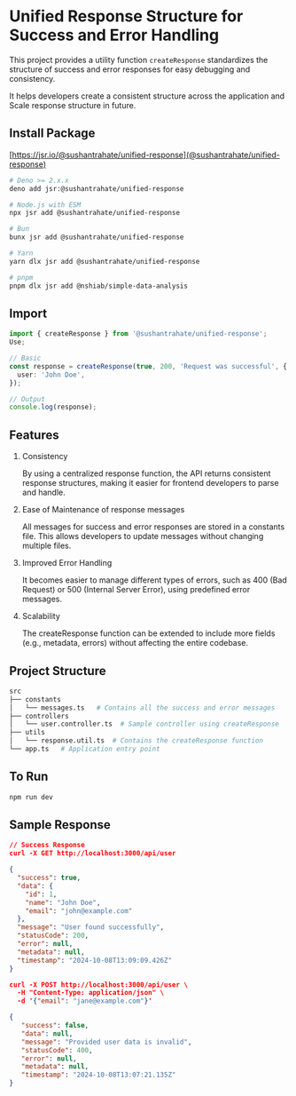 # Unified Response Structure for Success and Error Handling

This project provides a utility function `createResponse` standardizes the structure of success and error responses for easy debugging and consistency.

It helps developers create a consistent structure across the application and Scale response structure in future.

## Install Package

[https://jsr.io/@sushantrahate/unified-response](@sushantrahate/unified-response)

```bash
# Deno >= 2.x.x
deno add jsr:@sushantrahate/unified-response

# Node.js with ESM
npx jsr add @sushantrahate/unified-response

# Bun
bunx jsr add @sushantrahate/unified-response

# Yarn
yarn dlx jsr add @sushantrahate/unified-response

# pnpm
pnpm dlx jsr add @nshiab/simple-data-analysis
```

## Import

```typescript
import { createResponse } from '@sushantrahate/unified-response';
Use;

// Basic
const response = createResponse(true, 200, 'Request was successful', {
  user: 'John Doe',
});

// Output
console.log(response);
```

## Features

1. Consistency

   By using a centralized response function, the API returns consistent response structures, making it easier for frontend developers to parse and handle.

2. Ease of Maintenance of response messages

   All messages for success and error responses are stored in a constants file. This allows developers to update messages without changing multiple files.

3. Improved Error Handling

   It becomes easier to manage different types of errors, such as 400 (Bad Request) or 500 (Internal Server Error), using predefined error messages.

4. Scalability

   The createResponse function can be extended to include more fields (e.g., metadata, errors) without affecting the entire codebase.

## Project Structure

```bash
src
├── constants
│   └── messages.ts   # Contains all the success and error messages
├── controllers
│   └── user.controller.ts  # Sample controller using createResponse
├── utils
│   └── response.util.ts  # Contains the createResponse function
└── app.ts   # Application entry point

```

## To Run

```bash
npm run dev
```

## Sample Response

```json
// Success Response
curl -X GET http://localhost:3000/api/user

{
  "success": true,
  "data": {
    "id": 1,
    "name": "John Doe",
    "email": "john@example.com"
  },
  "message": "User found successfully",
  "statusCode": 200,
  "error": null,
  "metadata": null,
  "timestamp": "2024-10-08T13:09:09.426Z"
}
```

```json
curl -X POST http://localhost:3000/api/user \
  -H "Content-Type: application/json" \
  -d '{"email": "jane@example.com"}'

{
   "success": false,
   "data": null,
   "message": "Provided user data is invalid",
   "statusCode": 400,
   "error": null,
   "metadata": null,
   "timestamp": "2024-10-08T13:07:21.135Z"
}
```
